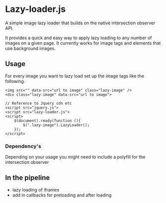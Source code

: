 # Lazy-loader.js

A simple image lazy loader that builds on the native intersection observer API.

It provides a quick and easy way to apply lazy loading to any number of images 
on a given page. It currently works for image tags and elements that use background images. 


## Usage

For every image you want to lazy load set up the image tags like the following.

```
<img src="" data-src="url to image" class="lazy-image" />
<div class="lazy-image" data-src="url to image">

// Reference to Jquery cdn etc
<script src="jquery.js">
<script src="lazy-loader.js">
<script>
    $(document).ready(function (){
        $(".lazy-image").LazyLoader();
    });
</script>
```

### Dependency's

Depending on your usage you might need to include a polyfill for the intersection observer

## In the pipeline

* lazy loading of iframes
* add in callbacks for preloading and after loading